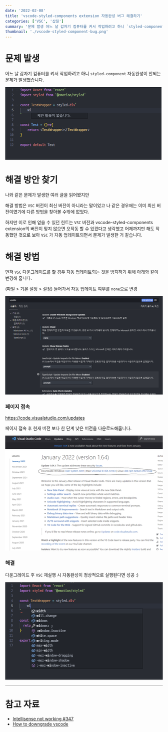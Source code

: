 ```yaml
---
date: '2022-02-08'
title: 'vscode-styled-components extension 자동완성 버그 해결하기'
categories: ['VSC', '삽질']
summary: '문제 발생 어느 날 갑자기 컴퓨터를 켜서 작업하려고 하니 `styled-component` 자동완성이 안되는 문제가 발생했습니다.'
thumbnail: './vscode-styled-component-bug.png'
---
```


# 문제 발생

어느 날 갑자기 컴퓨터를 켜서 작업하려고 하니 `styled-component` 자동완성이 안되는 문제가 발생했습니다.

![auto complete bug img](./vscode-styled-component-bug.png)

# 해결 방안 찾기

나와 같은 문제가 발생한 여러 글을 읽어봤지만

해결 방법은 `VSC` 버전이 최신 버전이 아니라는 말이었고 나 같은 경우에는 이미 최신 버전이였기에 다른 방법을 찾아볼 수밖에 없었다.

하지만 이로 인해 얻을 수 있던 힌트는 `VSC` 버전과 vscode-styled-components extension의 버전이 맞지 않으면 오작동 할 수 있겠다고 생각했고
어제까지만 해도 작동했던 것으로 보아 `VSC` 가 자동 업데이트되면서 문제가 발생한 거 같습니다.

# 해결 방법

먼저 `VSC` 다운그레이드를 할 경우 자동 업데이트되는 것을 방지하기 위해 아래와 같이 변경해 줍니다.

(파일 > 기본 설정 > 설정) 들어가서 자동 업데이트 여부를 `none`으로 변경

![update img](./vscode-styled-component-bug2.png)

### 페이지 접속

https://code.visualstudio.com/updates

페이지 접속 후 현재 버전 보다 한 단계 낮은 버전을 다운로드해줍니다.

![download page img](./vscode-styled-component-bug4.png)

### 해결

다운그레이드 후 `VSC` 재실행 시 자동완성이 정상적으로 실행된다면 성공 :)

![auto complete img](./vscode-styled-component-bug3.png)

---

# 참고 자료

- [Intellisense not working #347](https://github.com/styled-components/vscode-styled-components/issues/347)
- [How to downgrade vscode](https://stackoverflow.com/questions/49346733/how-to-downgrade-vscode)
